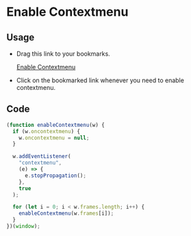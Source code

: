 # Enable Contextmenu

## Usage

- Drag this link to your bookmarks.

  <a href="javascript:(function t(n){n.oncontextmenu&&(n.oncontextmenu=null),n.addEventListener(`contextmenu`,e=>{e.stopPropagation()},!0);for(let e=0;e<n.frames.length;e++)t(n.frames[e])})(window);
">Enable Contextmenu</a>

- Click on the bookmarked link whenever you need to enable contextmenu.

## Code

```js
(function enableContextmenu(w) {
  if (w.oncontextmenu) {
    w.oncontextmenu = null;
  }

  w.addEventListener(
    "contextmenu",
    (e) => {
      e.stopPropagation();
    },
    true
  );

  for (let i = 0; i < w.frames.length; i++) {
    enableContextmenu(w.frames[i]);
  }
})(window);

```
